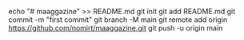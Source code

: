 echo "# maaggazine" >> README.md
git init
git add README.md
git commit -m "first commit"
git branch -M main
git remote add origin https://github.com/nomirt/maaggazine.git
git push -u origin main
